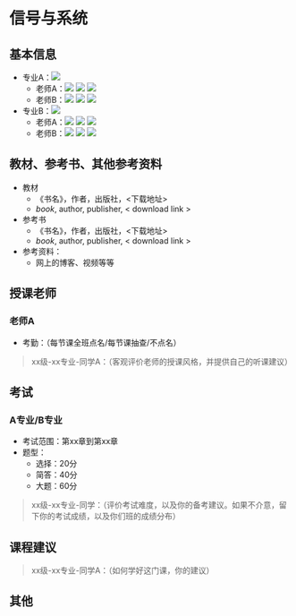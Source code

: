 <!-- 请按照以下模板填写，填写完后删除模板文字 -->

# 信号与系统

## 基本信息

- 专业A：![](https://img.shields.io/badge/必修-4学分-blue)
  - 老师A：![](https://img.shields.io/badge/作业-20%25-blue) ![](https://img.shields.io/badge/论文-20%25-yellow) ![](https://img.shields.io/badge/考试-60%25-red)
  - 老师B：![](https://img.shields.io/badge/作业-20%25-blue) ![](https://img.shields.io/badge/论文-20%25-yellow) ![](https://img.shields.io/badge/考试-60%25-red)
- 专业B：![](https://img.shields.io/badge/必修-4学分-blue)
  - 老师A：![](https://img.shields.io/badge/作业-20%25-blue) ![](https://img.shields.io/badge/论文-20%25-yellow) ![](https://img.shields.io/badge/考试-60%25-red)
  - 老师B：![](https://img.shields.io/badge/作业-20%25-blue) ![](https://img.shields.io/badge/论文-20%25-yellow) ![](https://img.shields.io/badge/考试-60%25-red)

## 教材、参考书、其他参考资料

- 教材
  - 《书名》，作者，出版社，<下载地址>
  - *book*, author, publisher, < download link >
- 参考书
  - 《书名》，作者，出版社，<下载地址>
  - *book*, author, publisher, < download link >
- 参考资料：
  - 网上的博客、视频等等

## 授课老师

### 老师A

- 考勤：（每节课全班点名/每节课抽查/不点名）

> xx级-xx专业-同学A：（客观评价老师的授课风格，并提供自己的听课建议）

## 考试

### A专业/B专业

- 考试范围：第xx章到第xx章
- 题型：
  - 选择：20分
  - 简答：40分
  - 大题：60分

> xx级-xx专业-同学：（评价考试难度，以及你的备考建议。如果不介意，留下你的考试成绩，以及你们班的成绩分布）

## 课程建议

> xx级-xx专业-同学A：（如何学好这门课，你的建议）

## 其他

<!-- 上述没有概括的信息 -->